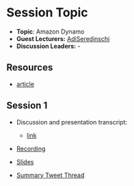 # Session Topic

- **Topic**: Amazon Dynamo
- **Guest Lecturers:** [AdiSeredinschi](https://x.com/AdiSeredinschi)
- **Discussion Leaders:** -

## Resources

- [article](https://www.allthingsdistributed.com/files/amazon-dynamo-sosp2007.pdf)

## Session 1

- Discussion and presentation transcript:
  - [link](https://docs.google.com/document/d/1646GNEDUu8ImE3koJLz4urYS9ilvxIcm27p_j97fjc0/edit?usp=sharing)

- [Recording](https://drive.google.com/file/d/1aqNMBY-goctp7GU81TRnFReL3lxobDRj/view?usp=sharing)
- [Slides](https://link.excalidraw.com/p/readonly/KnBWwSRyb4WHblBJRr27)
- [Summary Tweet Thread](https://x.com/liamzebedee/status/1862248213899780392)

